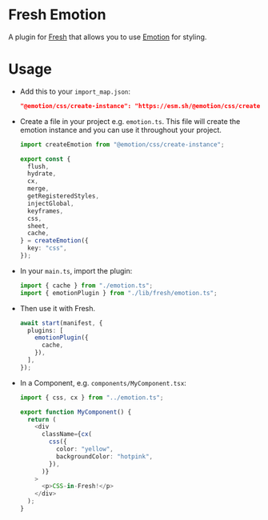 # Fresh Emotion

A plugin for [Fresh](https://github.com/denoland/fresh) that allows you to use
[Emotion](https://github.com/emotion-js/emotion) for styling.

# Usage

- Add this to your `import_map.json`:

  ```json
  "@emotion/css/create-instance": "https://esm.sh/@emotion/css/create-instance",
  ```

- Create a file in your project e.g. `emotion.ts`. This file will create the
  emotion instance and you can use it throughout your project.

  ```typescript
  import createEmotion from "@emotion/css/create-instance";

  export const {
    flush,
    hydrate,
    cx,
    merge,
    getRegisteredStyles,
    injectGlobal,
    keyframes,
    css,
    sheet,
    cache,
  } = createEmotion({
    key: "css",
  });
  ```

- In your `main.ts`, import the plugin:

  ```typescript
  import { cache } from "./emotion.ts";
  import { emotionPlugin } from "./lib/fresh/emotion.ts";
  ```

- Then use it with Fresh.

  ```typescript
  await start(manifest, {
    plugins: [
      emotionPlugin({
        cache,
      }),
    ],
  });
  ```

- In a Component, e.g. `components/MyComponent.tsx`:

  ```typescript
  import { css, cx } from "../emotion.ts";

  export function MyComponent() {
    return (
      <div
        className={cx(
          css({
            color: "yellow",
            backgroundColor: "hotpink",
          }),
        )}
      >
        <p>CSS-in-Fresh!</p>
      </div>
    );
  }
  ```

